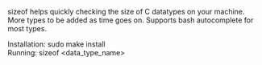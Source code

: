 sizeof helps quickly checking the size of C datatypes on your machine.\
More types to be added as time goes on. Supports bash autocomplete for most types.

Installation: sudo make install\
Running: sizeof <data_type_name>

